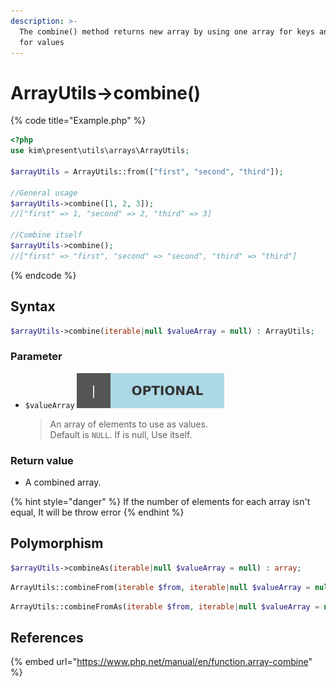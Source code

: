 ```yaml
---
description: >-
  The combine() method returns new array by using one array for keys and another
  for values
---
```


# ArrayUtils-&gt;combine\(\)

{% code title="Example.php" %}
```php
<?php
use kim\present\utils\arrays\ArrayUtils;

$arrayUtils = ArrayUtils::from(["first", "second", "third"]);

//General usage
$arrayUtils->combine([1, 2, 3]);
//["first" => 1, "second" => 2, "third" => 3]

//Combine itself
$arrayUtils->combine();
//["first" => "first", "second" => "second", "third" => "third"]
```
{% endcode %}

## Syntax

```php
$arrayUtils->combine(iterable|null $valueArray = null) : ArrayUtils;
```

### Parameter

* `$valueArray` ![](../.gitbook/assets/badge_optional.svg) 

  > An array of elements to use as values.  
  > Default is `NULL`. If is null, Use itself.

### Return value

*  A combined array.

{% hint style="danger" %}
If the number of elements for each array isn't equal, It will be throw error
{% endhint %}

## Polymorphism

```php
$arrayUtils->combineAs(iterable|null $valueArray = null) : array;
```

```php
ArrayUtils::combineFrom(iterable $from, iterable|null $valueArray = null) : ArrayUtils;
```

```php
ArrayUtils::combineFromAs(iterable $from, iterable|null $valueArray = null) : array;
```

## References

{% embed url="https://www.php.net/manual/en/function.array-combine" %}



